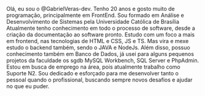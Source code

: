 Olá, eu sou o @GabrielVeras-dev. Tenho 20 anos e gosto muito de programação, principalmente em FrontEnd.
Sou formado em Análise e Desenvolvimento de Sistemas pela Universidade Católica de Brasília
Atualmente tenho conhecimento em todo o processo de software, desde a criação da documentação ao software pronto.
Estudo com um foco a mais em frontend, nas tecnologias de HTML e CSS, JS e TS. Mas vira e mexe estudo o backend também,
sendo o JAVA e NodeJs. 
Além disso, possuo conhecimento também em Banco de Dados, já usei para alguns pequenos projetos da faculdade os sgdb MySQL Workbench,
SQL Server e PhpAdmin.
Estou em busca de emprego na área, pois atualmente trabalho como Suporte N2.
Sou dedicado e esforçado para me desenvolver tanto o pessoal quando o profissional, buscando sempre novos desafios e ajudar no que eu puder.
